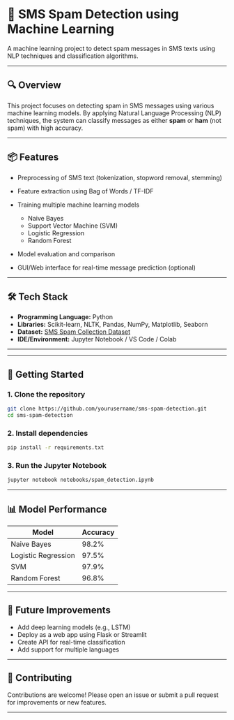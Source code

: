 # 📱 SMS Spam Detection using Machine Learning

A machine learning project to detect spam messages in SMS texts using NLP techniques and classification algorithms.

---

## 🔍 Overview

This project focuses on detecting spam in SMS messages using various machine learning models. By applying Natural Language Processing (NLP) techniques, the system can classify messages as either **spam** or **ham** (not spam) with high accuracy.

---

## 📦 Features

* Preprocessing of SMS text (tokenization, stopword removal, stemming)
* Feature extraction using Bag of Words / TF-IDF
* Training multiple machine learning models

  * Naive Bayes
  * Support Vector Machine (SVM)
  * Logistic Regression
  * Random Forest
* Model evaluation and comparison
* GUI/Web interface for real-time message prediction (optional)

---

## 🛠️ Tech Stack

* **Programming Language:** Python
* **Libraries:** Scikit-learn, NLTK, Pandas, NumPy, Matplotlib, Seaborn
* **Dataset:** [SMS Spam Collection Dataset](https://www.kaggle.com/datasets/uciml/sms-spam-collection-dataset)
* **IDE/Environment:** Jupyter Notebook / VS Code / Colab

---



---

## 🚀 Getting Started

### 1. Clone the repository

```bash
git clone https://github.com/yourusername/sms-spam-detection.git
cd sms-spam-detection
```

### 2. Install dependencies

```bash
pip install -r requirements.txt
```

### 3. Run the Jupyter Notebook

```bash
jupyter notebook notebooks/spam_detection.ipynb
```

---

## 📊 Model Performance

| Model               | Accuracy |
| ------------------- | -------- |
| Naive Bayes         | 98.2%    |
| Logistic Regression | 97.5%    |
| SVM                 | 97.9%    |
| Random Forest       | 96.8%    |

---

## 📌 Future Improvements

* Add deep learning models (e.g., LSTM)
* Deploy as a web app using Flask or Streamlit
* Create API for real-time classification
* Add support for multiple languages

---
## 🤝 Contributing

Contributions are welcome! Please open an issue or submit a pull request for improvements or new features.

---

